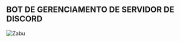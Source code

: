 ## BOT DE GERENCIAMENTO DE SERVIDOR DE DISCORD

![Zabu](https://media.discordapp.net/attachments/720813300568293409/1220966811919450172/image.png?ex=663e58b4&is=663d0734&hm=b8dd8123d8ac118ed9e710d04ec0d5e4c894ac474699e64f646f142899430500&=&format=webp&quality=lossless&width=487&height=473)
